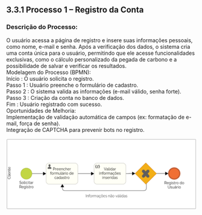 ## 3.3.1 Processo 1 – Registro da Conta

### Descrição do Processo:
O usuário acessa a página de registro e insere suas informações pessoais, como nome, e-mail e senha. Após a verificação dos dados, o sistema cria uma conta única para o usuário, permitindo que ele acesse funcionalidades exclusivas, como o cálculo personalizado da pegada de carbono e a possibilidade de salvar e verificar os resultados.<br>
Modelagem do Processo (BPMN):<br>
Início : O usuário solicita o registro.<br>
Passo 1 : Usuário preenche o formulário de cadastro.<br>
Passo 2 : O sistema valida as informações (e-mail válido, senha forte).<br>
Passo 3 : Criação da conta no banco de dados.<br>
Fim : Usuário registrado com sucesso.<br>
Oportunidades de Melhoria:<br>
Implementação de validação automática de campos (ex: formatação de e-mail, força de senha).<br>
Integração de CAPTCHA para prevenir bots no registro.<br>

![Diagrama de Personas](../images/3.3-1diag.png)
